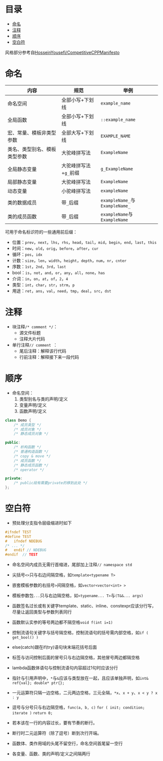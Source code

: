 # 目录
<!-- vim-markdown-toc GFM -->

- [命名](#命名)
- [注释](#注释)
- [顺序](#顺序)
- [空白符](#空白符)

<!-- vim-markdown-toc -->

风格部分参考自[HosseinYousefi/CompetitiveCPPManifesto](https://github.com/HosseinYousefi/CompetitiveCPPManifesto)

# 命名
| 内容                         | 规范                  | 举例                           |
|------------------------------|-----------------------|--------------------------------|
| 命名空间                     | 全部小写+下划线       | `example_name`                 |
| 全局函数                     | 全部小写+下划线       | `::example_name`               |
| 宏、常量、模板非类型参数     | 全部大写+下划线       | `EXAMPLE_NAME`                 |
| 类名、类型别名、模板类型参数 | 大驼峰拼写法          | `ExampleName`                  |
| 全局静态变量                 | 大驼峰拼写法+`g_`前缀 | `g_ExampleName`                |
| 局部静态变量                 | 大驼峰拼写法          | `ExampleName`                  |
| 动态变量                     | 小驼峰拼写法          | `exampleName`                  |
| 类的数据成员                 | 带`_`后缀             | `exampleName_`与`ExampleName_` |
| 类的成员函数                 | 带`_`后缀             | `exampleName`与`ExampleName`   |

可用于命名标识符的一些通用前后缀：
* 位置：`prev`，`next`，`lhs`，`rhs`，`head`，`tail`，`mid`，`begin`，`end`，`last`，`this`
* 时间：`new`，`old`，`orig`，`before`，`after`，`cur`
* 循环：`pos`，`idx`
* 计数：`size`，`len`，`width`，`height`，`depth`，`num`，`nr`，`cnter`
* 序数：`1st`，`2nd`，`3rd`，`last`
* bool：`is`，`not`，`and`，`or`，`any`，`all`，`none`，`has`
* 介词：`in`，`on`，`at`，`of`，`2`，`4`
* 类型：`int`，`char`，`str`，`strm`，`p`
* 用途：`ret`，`ans`，`val`，`need`，`tmp`，`deal`，`src`，`dst`


# 注释
* 块注释`/* comment */`：
    * 源文件标题
    * 注释大片代码
* 单行注释`// comment `：
    * 尾后注释：解释该行代码
    * 行前注释：解释接下来一段代码


# 顺序
* 命名空间：
    1. 类型别名与类的声明/定义
    2. 变量声明/定义
    3. 函数声明/定义
```cpp
class Demo {
    /* 成员类型 */
    /* 成员对象 */
    /* 静态成员对象 */

public:
    /* 析构函数 */
    /* 普通构造函数 */
    /* copy & move */
    /* 成员函数 */
    /* 静态成员函数 */
    /* operator */

private:
    /* public段有需要private的移到此处 */
};
```


# 空白符
* 预处理分支指令层级缩进时如下
```c
#ifndef TEST
#define TEST
#   ifndef NDEBUG
/* ... */
#   endif // NDEBUG
#endif  // TEST
```
* 命名空间内成员无需行首缩进，尾部加上注释`// namespace std`

* 尖括号`<>`只与右边间隔空格，如`template<typename T>`
* 嵌套模板参数的右括号`>`间隔空格，如`vector<vector<int> >`
* 模板参数包`...`只与右边隔空格，如`<typename... T>`与`(T&&... args)`

* 函数签名过长或有关键字template、static、inline、constexpr应该分行写，尽量让返回类型与参数列表同行
* 函数默认实参的等号两边都不隔空格`void f(int i=1)`

* 控制流语句关键字与括号隔空格，控制流语句的括号需内部空格，如`if ( get_bool() )`
* else(catch)跟在if(try)语句块末端花括号后面
* 标签与访问控制后面的冒号只与右边隔空格，其他冒号两边都隔空格
* lambda函数体语句与控制流语句内容超过1句时应该分行

* 指针与引用声明中，`*`与`&`应该与类型放在一起，且应该单独声明，如`int& ref{val}; double* ptr{};`

* 一元运算符只隔一边空格，二元两边空格，三元全隔，`*x`、`x + y`、`x < y ? x : y`
* 逗号与分号只与右边隔空格，`func(a, b, c)` `for ( init; condition; iterate )` `return 0;`

* 若本该在一行的内容过长，要有节奏的断行。
* 断行时二元运算符（除了逗号）断到次行开端。

* 函数体、类作用域的头尾不留空行，命名空间首尾留一空行
* 各变量、函数、类的声明/定义之间隔两行
